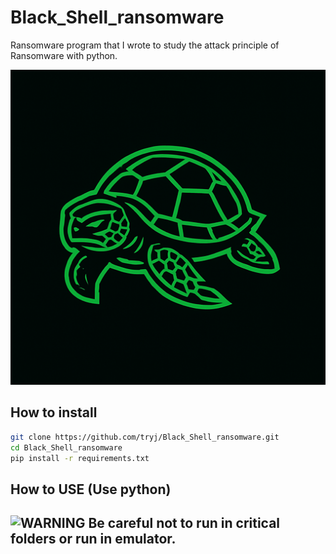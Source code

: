 

# Black_Shell_ransomware
Ransomware program that I wrote to study the attack principle of Ransomware with python.

![logo](image/logo.png)

## How to install
``` bash
git clone https://github.com/tryj/Black_Shell_ransomware.git
cd Black_Shell_ransomware
pip install -r requirements.txt
```

## How to USE (Use python)
## ![WARNING](https://img.shields.io/badge/Warning-Use%20With%20Caution-red) Be careful not to run in critical folders or run in emulator.
``` bash

```
